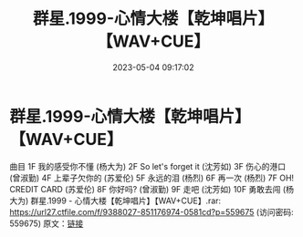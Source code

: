 ﻿---
title: 群星.1999-心情大楼【乾坤唱片】【WAV+CUE】
date: 2023-05-04 09:17:02
categories: WAV车载音乐、镜像
tags: 华语中文
---
# 群星.1999-心情大楼【乾坤唱片】【WAV+CUE】

曲目
1F 我的感受你不懂 (杨大为)
2F So let's forget it (沈芳如)
3F 伤心的港口 (曾淑勤)
4F 上辈子欠你的 (苏爱伦)
5F 永远的泪 (杨烈)
6F 再一次 (杨烈)
7F OH! CREDIT CARD (苏爱伦)
8F 你好吗? (曾淑勤)
9F 走吧 (沈芳如)
10F 勇敢去闯 (杨大为)
群星.1999 - 心情大楼【乾坤唱片】【WAV+CUE】.rar: https://url27.ctfile.com/f/9388027-851176974-0581cd?p=559675
(访问密码: 559675)
原文：[链接](https://blog.sina.com.cn/s/blog_1647c7e76010311qc.html)